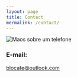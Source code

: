 ```yaml
---
layout: page
title: Contact
mermalink: /contact/
---
```


![Maos sobre um telefone](https://files-cardinalatwork-stanford-edu.s3-us-west-2.amazonaws.com/s3fs-public/styles/caw-med-landscape/public/phone_keypad_shutterstock_130439015.jpg?itok=iD4Q3eU4)

<h3>E-mail:</h3>
<p><a href="mailto:blocate@outlook.com">blocate@outlook.com</a></p>